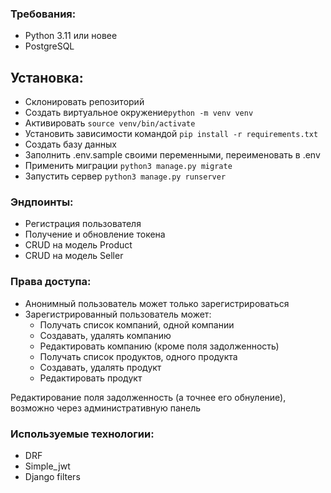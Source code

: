 ### Требования:
- Python 3.11 или новее
- PostgreSQL

## Установка:
- Склонировать репозиторий
- Создать виртуальное окружение```python -m venv venv```
- Активировать ```source venv/bin/activate```
- Установить зависимости командой ```pip install -r requirements.txt```
- Создать базу данных
- Заполнить .env.sample своими переменными, переименовать в .env
- Применить миграции ```python3 manage.py migrate```
- Запустить сервер ```python3 manage.py runserver```

### Эндпоинты:
- Регистрация пользователя
- Получение и обновление токена
- CRUD на модель Product
- CRUD на модель Seller

### Права доступа:
- Анонимный пользователь может только зарегистрироваться
- Зарегистрированный пользователь может:
    - Получать список компаний, одной компании
    - Создавать, удалять компанию
    - Редактировать компанию (кроме поля задолженность)
    - Получать список продуктов, одного продукта
    - Создавать, удалять продукт
    - Редактировать продукт

Редактирование поля задолженность (а точнее его обнуление), возможно через административную панель

### Используемые технологии:
- DRF
- Simple_jwt
- Django filters